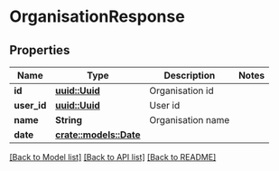 # OrganisationResponse

## Properties

Name | Type | Description | Notes
------------ | ------------- | ------------- | -------------
**id** | [**uuid::Uuid**](uuid::Uuid.md) | Organisation id | 
**user_id** | [**uuid::Uuid**](uuid::Uuid.md) | User id | 
**name** | **String** | Organisation name | 
**date** | [**crate::models::Date**](Date.md) |  | 

[[Back to Model list]](../README.md#documentation-for-models) [[Back to API list]](../README.md#documentation-for-api-endpoints) [[Back to README]](../README.md)


